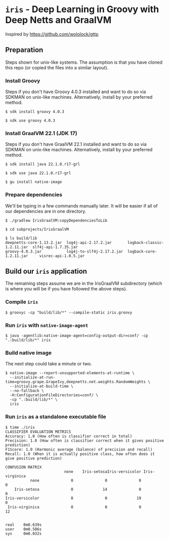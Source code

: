 # `iris` - Deep Learning in Groovy with Deep Netts and GraalVM

Inspired by https://github.com/wololock/gttp

## Preparation

Steps shown for unix-like systems.
The assumption is that you have cloned this repo (or copied the files into a similar layout).

### Install Groovy

Steps if you don't have Groovy 4.0.3 installed and want to do so via SDKMAN on unix-like machines.
Alternatively, install by your preferred method.

```
$ sdk install groovy 4.0.3

$ sdk use groovy 4.0.3
```

### Install GraalVM 22.1 (JDK 17)

Steps if you don't have GraalVM 22.1 installed and want to do so via SDKMAN on unix-like machines.
Alternatively, install by your preferred method.

```
$ sdk install java 22.1.0.r17-grl

$ sdk use java 22.1.0.r17-grl

$ gu install native-image
```

### Prepare dependencies

We'll be typing in a few commands manually later.
It will be easier if all of our dependencies are in one directory.

```
$ ./gradlew IrisGraalVM:copyDependenciesToLib

$ cd subprojects/IrisGraalVM

$ ls build/lib
deepnetts-core-1.13.2.jar  log4j-api-2.17.2.jar       logback-classic-1.2.11.jar  slf4j-api-1.7.35.jar
groovy-4.0.3.jar           log4j-to-slf4j-2.17.2.jar  logback-core-1.2.11.jar     visrec-api-1.0.5.jar
```

## Build our `iris` application

The remaining steps assume we are in the IrisGraalVM subdirectory (which is where you will be if you have followed the above steps).

### Compile `iris`

```
$ groovyc -cp "build/lib/*" --compile-static iris.groovy
```

### Run `iris` with `native-image-agent`

```
$ java -agentlib:native-image-agent=config-output-dir=conf/ -cp ".:build/lib/*" iris
```

### Build native image

The next step could take a minute or two.

```
$ native-image --report-unsupported-elements-at-runtime \
  --initialize-at-run-time=groovy.grape.GrapeIvy,deepnetts.net.weights.RandomWeights \
  --initialize-at-build-time \
  --no-fallback \
  -H:ConfigurationFileDirectories=conf/ \
  -cp ".:build/lib/*" \
  iris
```

### Run `iris` as a standalone executable file

```
$ time ./iris
CLASSIFIER EVALUATION METRICS
Accuracy: 1.0 (How often is classifier correct in total)
Precision: 1.0 (How often is classifier correct when it gives positive prediction)
F1Score: 1.0 (Harmonic average (balance) of precision and recall)
Recall: 1.0 (When it is actually positive class, how often does it give positive prediction)

CONFUSION MATRIX
                          none    Iris-setosaIris-versicolor Iris-virginica
           none              0              0              0              0
    Iris-setosa              0             14              0              0
Iris-versicolor              0              0             19              0
 Iris-virginica              0              0              0             12


real    0m0.639s
user    0m0.586s
sys     0m0.032s
```
